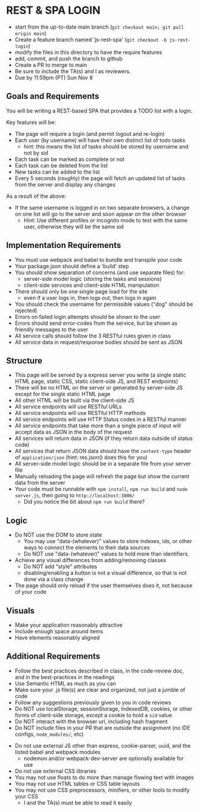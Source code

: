 # REST & SPA LOGIN

* start from the up-to-date main branch (`git checkout main; git pull origin main`)
* Create a feature branch named 'js-rest-spa' (`git checkout -b js-rest-login`)
* modify the files in this directory to have the require features
* add, commit, and push the branch to github
* Create a PR to merge to main
* Be sure to include the TA(s) and I as reviewers.
* Due by 11:59pm (PT) Sun Nov 8

## Goals and Requirements

You will be writing a REST-based SPA that provides a TODO list with a login.

Key features will be:

- The page will require a login (and permit logout and re-login)
- Each user (by username) will have their own distinct list of todo tasks
  - hint: this means the list of tasks should be stored by username and not by sid
- Each task can be marked as complete or not
- Each task can be deleted from the list
- New tasks can be added to the list
- Every 5 seconds (roughly) the page will fetch an updated list of tasks from the server and display any changes

As a result of the above:

- If the same username is logged in on two separate browsers, a change on one list will go to the server and soon appear on the other browser
  - Hint: Use different profiles or incognito mode to test with the same user, otherwise they will be the same sid

## Implementation Requirements

- You must use webpack and babel to bundle and transpile your code
- Your package.json should define a 'build' step
- You should show separation of concerns (and use separate files) for:
  - server-side model logic (storing the tasks and sessions)
  - client-side services and client-side HTML manipulation
- There should only be one single page load for the site
  - even if a user logs in, then logs out, then logs in again
- You should check the username for permissible values ("dog" should be rejected)
- Errors on failed login attempts should be shown to the user
- Errors should send error-codes from the service, but be shown as friendly messages to the user
- All service calls should follow the 3 RESTful rules given in class
- All service data in request/response bodies should be sent as JSON

## Structure

- This page will be served by a express server you write (a single static HTML page, static CSS, static client-side JS, and REST endpoints)
- There will be no HTML on the server or generated by server-side JS except for the single static HTML page
- All other HTML will be built via the client-side JS
- All service endpoints will use RESTful URLs
- All service endpoints will use RESTful HTTP methods
- All service endpoints will use HTTP Status codes in a RESTful manner
- All service endpoints that take more than a single piece of input will accept data as JSON in the body of the request
- All services will return data in JSON (if they return data outside of status code)
- All services that return JSON data should have the `content-type` header of `application/json` (hint: res.json() does this for you)
- All server-side model logic should be in a separate file from your server file
- Manually reloading the page will refresh the page but show the current data from the server
- Your code must be runnable with `npm install`, `npm run build` and `node server.js`, then going to `http://localhost:3000/`
  - Did you notice the bit about `npm run build` there?

## Logic

- Do NOT use the DOM to store state
  - You may use "data-(whatever)" values to store indexes, ids, or other ways to connect the elements to their data sources
  - Do NOT use "data-(whatever)" values to hold more than identifiers.
- Achieve any visual differences from adding/removing classes
  - Do NOT add "style" attributes
  - disabling/enabling a button is not a visual difference, so that is not done via a class change
- The page should only reload if the user themselves does it, not because of your code

## Visuals

- Make your application reasonably attractive
- Include enough space around items
- Have elements reasonably aligned

## Additional Requirements

- Follow the best practices described in class, in the code-review doc, and in the best-practices in the readings
- Use Semantic HTML as much as you can
- Make sure your .js file(s) are clear and organized, not just a jumble of code
- Follow any suggestions previously given to you in code reviews
- Do NOT use localStorage, sessionStorage, IndexedDB, cookies, or other forms of client-side storage, except a cookie to hold a `sid` value
- Do NOT interact with the browser url, including hash fragment
- Do NOT include files in your PR that are outside the assignment (no IDE configs, `node_modules/`, etc)

* Do not use external JS other than express, cookie-parser, uuid, and the listed babel and webpack modules
  - nodemon and/or webpack-dev-server are optionally available for use
* Do not use external CSS libraries
* You may not use floats to do more than manage flowing text with images
* You may not use HTML tables or CSS table layouts
* You may not use CSS preprocessors, minifiers, or other tools to modify your CSS
  * I and the TA(s) must be able to read it easily
